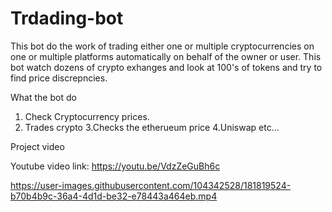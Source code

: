 # Trdading-bot

This bot do the work of trading either one or multiple cryptocurrencies on one or multiple platforms automatically on behalf of the owner or user.
This bot watch dozens of crypto exhanges and look at 100's of tokens and try to find price discrepncies.

What the bot do 
1. Check Cryptocurrency prices.
2. Trades crypto 
3.Checks the etherueum price
4.Uniswap 
etc...

Project video

Youtube video link: https://youtu.be/VdzZeGuBh6c



https://user-images.githubusercontent.com/104342528/181819524-b70b4b9c-36a4-4d1d-be32-e78443a464eb.mp4

